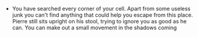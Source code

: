 - You have searched every corner of your cell. Apart from some useless junk you can't find anything that could help you escape from this place. Pierre still sits upright on his stool, trying to ignore you as good as he can. You can make out a small movement in the shadows coming